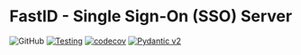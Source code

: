 FastID - Single Sign-On (SSO) Server
====================================

![GitHub](https://img.shields.io/github/license/fastid/fastid)
[![Testing](https://github.com/fastid/fastid/actions/workflows/testing.yml/badge.svg?branch=main)](https://github.com/fastid/fastid/actions/workflows/testing.yml)
[![codecov](https://codecov.io/gh/fastid/fastid/branch/main/graph/badge.svg?token=J7Y77U7MTC)](https://codecov.io/gh/fastid/fastid)
[![Pydantic v2](https://img.shields.io/endpoint?url=https://raw.githubusercontent.com/pydantic/pydantic/5697b1e4c4a9790ece607654e6c02a160620c7e1/docs/badge/v2.json)](https://pydantic.dev)
